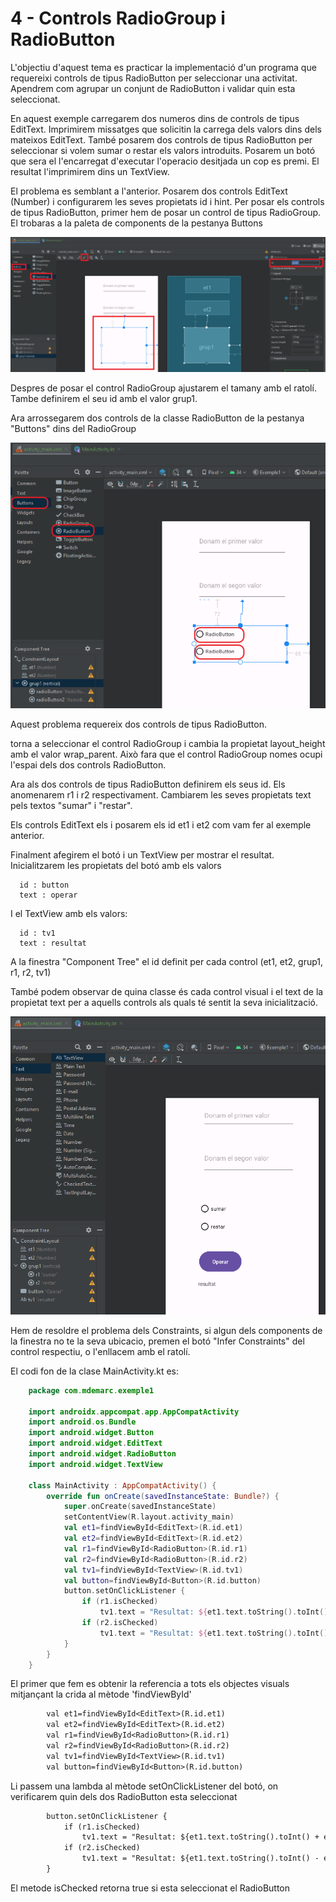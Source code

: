 # 4 -  Controls RadioGroup i RadioButton

L'objectiu d'aquest tema es practicar la implementació d'un programa que requereixi controls de tipus RadioButton per seleccionar una activitat. Apendrem com agrupar un conjunt de RadioButton i validar quin esta seleccionat.

En aquest exemple carregarem dos numeros dins de controls de tipus EditText. Imprimirem missatges que solicitin la carrega dels valors dins dels mateixos EditText. També posarem dos controls de tipus RadioButton per seleccionar si volem sumar o restar els valors introduits. Posarem un botó que sera el l'encarregat d'executar l'operacio desitjada un cop es premi. El resultat l'imprimirem dins un TextView.

El problema es semblant a l'anterior. Posarem  dos  controls EditText (Number) i configurarem les seves propietats id i hint. Per posar els controls de tipus RadioButton, primer hem  de posar un control de tipus RadioGroup. El trobaras a la paleta de components de la pestanya Buttons

![IMG](https://github.com/marcmoiagese/curskotlin/blob/master/Kotlin_per_Android/4-Controla_RadioGroup_iRadioButton/img/1.PNG)

Despres de posar el control RadioGroup  ajustarem el tamany amb el ratolí. Tambe definirem el seu id amb el valor grup1.

Ara arrossegarem dos controls de la classe RadioButton de la pestanya "Buttons" dins del RadioGroup

![IMG](https://github.com/marcmoiagese/curskotlin/blob/master/Kotlin_per_Android/4-Controla_RadioGroup_iRadioButton/img/2.PNG)

Aquest problema requereix dos controls de tipus RadioButton.

torna a seleccionar el control RadioGroup i cambia  la  propietat layout_height amb el valor  wrap_parent. Això fara que el control RadioGroup nomes ocupi l'espai dels dos controls RadioButton.

Ara als dos controls de tipus RadioButton definirem els seus id. Els anomenarem r1 i r2 respectivament. Cambiarem les seves propietats text pels textos "sumar" i "restar".

Els controls EditText els i posarem els id et1 i et2 com vam fer al exemple anterior.

Finalment afegirem el botó i un TextView per mostrar el resultat. Inicialitzarem les propietats del botó amb els valors

```text
  id : button
  text : operar
```

I el TextView amb els valors:

```text
  id : tv1
  text : resultat
```

A la finestra "Component Tree" el id definit per cada control (et1, et2, grup1, r1, r2, tv1)

També podem observar de quina classe és cada control visual i el text de la propietat text per a aquells controls als quals té sentit la seva inicialització.

![IMG](https://github.com/marcmoiagese/curskotlin/blob/master/Kotlin_per_Android/4-Controla_RadioGroup_iRadioButton/img/3.PNG)

Hem de resoldre el problema dels Constraints, si algun dels components de la finestra no te la seva ubicacio, premen el  botó "Infer Constraints" del control respectiu, o l'enllacem amb el ratolí.

El codi fon de la clase  MainActivity.kt es:

```Kotlin
    package com.mdemarc.exemple1

    import androidx.appcompat.app.AppCompatActivity
    import android.os.Bundle
    import android.widget.Button
    import android.widget.EditText
    import android.widget.RadioButton
    import android.widget.TextView

    class MainActivity : AppCompatActivity() {
        override fun onCreate(savedInstanceState: Bundle?) {
            super.onCreate(savedInstanceState)
            setContentView(R.layout.activity_main)
            val et1=findViewById<EditText>(R.id.et1)
            val et2=findViewById<EditText>(R.id.et2)
            val r1=findViewById<RadioButton>(R.id.r1)
            val r2=findViewById<RadioButton>(R.id.r2)
            val tv1=findViewById<TextView>(R.id.tv1)
            val button=findViewById<Button>(R.id.button)
            button.setOnClickListener {
                if (r1.isChecked)
                    tv1.text = "Resultat: ${et1.text.toString().toInt() + et2.text.toString().toInt()}"
                if (r2.isChecked)
                    tv1.text = "Resultat: ${et1.text.toString().toInt() - et2.text.toString().toInt()}"
            }
        }
    }
```

El primer que fem es obtenir la referencia a tots els objectes visuals mitjançant la crida al mètode 'findViewById'

```txt
        val et1=findViewById<EditText>(R.id.et1)
        val et2=findViewById<EditText>(R.id.et2)
        val r1=findViewById<RadioButton>(R.id.r1)
        val r2=findViewById<RadioButton>(R.id.r2)
        val tv1=findViewById<TextView>(R.id.tv1)
        val button=findViewById<Button>(R.id.button)
```

Li passem una lambda al mètode setOnClickListener del botó, on verificarem quin dels dos RadioButton esta seleccionat

```txt
        button.setOnClickListener {
            if (r1.isChecked)
                tv1.text = "Resultat: ${et1.text.toString().toInt() + et2.text.toString().toInt()}"
            if (r2.isChecked)
                tv1.text = "Resultat: ${et1.text.toString().toInt() - et2.text.toString().toInt()}"
        }
```

El metode isChecked retorna true si esta seleccionat el RadioButton